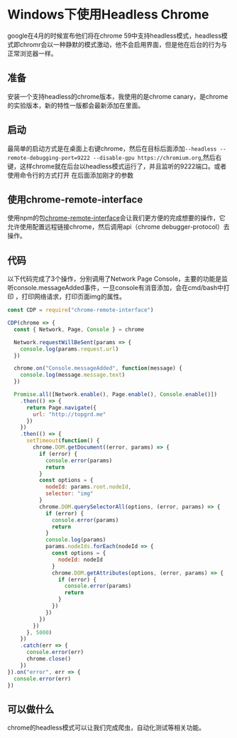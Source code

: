# Windows下使用Headless Chrome  
google在4月的时候宣布他们将在chrome 59中支持headless模式，headless模式即chromr会以一种静默的模式激动，他不会启用界面，但是他在后台的行为与正常浏览器一样。  
## 准备  
安装一个支持headless的chrome版本，我使用的是chrome canary，是chrome的实验版本，新的特性一版都会最新添加在里面。  
## 启动  
最简单的启动方式是在桌面上右键chrome，然后在目标后面添加`--headless --remote-debugging-port=9222 --disable-gpu https://chromium.org`,然后右键，这样chrome就在后台以headless模式运行了，并且监听的9222端口。或者使用命令行的方式打开 在后面添加刚才的参数  
## 使用chrome-remote-interface
使用npm的包[chrome-remote-interface](https://github.com/cyrus-and/chrome-remote-interface)会让我们更方便的完成想要的操作，它允许使用配置远程链接chrome，然后调用api（chrome debugger-protocol）去操作。  
## 代码  
以下代码完成了3个操作，分别调用了Network Page Console，主要的功能是监听console.messageAdded事件，一旦console有消音添加，会在cmd/bash中打印
，打印网络请求，打印页面img的属性。
```js
const CDP = require("chrome-remote-interface")

CDP(chrome => {
  const { Network, Page, Console } = chrome

  Network.requestWillBeSent(params => {
    console.log(params.request.url)
  })

  chrome.on("Console.messageAdded", function(message) {
    console.log(message.message.text)
  })

  Promise.all([Network.enable(), Page.enable(), Console.enable()])
    .then(() => {
      return Page.navigate({
        url: "http://topgrd.me"
      })
    })
    .then(() => {
      setTimeout(function() {
        chrome.DOM.getDocument((error, params) => {
          if (error) {
            console.error(params)
            return
          }
          const options = {
            nodeId: params.root.nodeId,
            selector: "img"
          }
          chrome.DOM.querySelectorAll(options, (error, params) => {
            if (error) {
              console.error(params)
              return
            }
            console.log(params)
            params.nodeIds.forEach(nodeId => {
              const options = {
                nodeId: nodeId
              }
              chrome.DOM.getAttributes(options, (error, params) => {
                if (error) {
                  console.error(params)
                  return
                }
              })
            })
          })
        })
      }, 5000)
    })
    .catch(err => {
      console.error(err)
      chrome.close()
    })
}).on("error", err => {
  console.error(err)
})

```

## 可以做什么
chrome的headless模式可以让我们完成爬虫，自动化测试等相关功能。